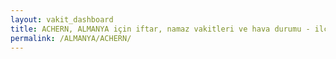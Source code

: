 ```yaml
---
layout: vakit_dashboard
title: ACHERN, ALMANYA için iftar, namaz vakitleri ve hava durumu - ilçe/eyalet seç
permalink: /ALMANYA/ACHERN/
---
```


<script type="text/javascript">
  var GLOBAL_COUNTRY = 'ALMANYA';
  var GLOBAL_CITY = 'ACHERN';
  var GLOBAL_STATE = '';
  var lat = 72;
  var lon = 21;
</script>
